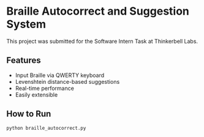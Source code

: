 # Braille Autocorrect and Suggestion System

This project was submitted for the Software Intern Task at Thinkerbell Labs.

## Features
- Input Braille via QWERTY keyboard
- Levenshtein distance-based suggestions
- Real-time performance
- Easily extensible

## How to Run

```bash
python braille_autocorrect.py

